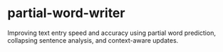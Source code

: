 # partial-word-writer
Improving text entry speed and accuracy using partial word prediction, collapsing sentence analysis, and context-aware updates.
